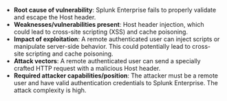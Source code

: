 - **Root cause of vulnerability**: Splunk Enterprise fails to properly validate and escape the Host header.
- **Weaknesses/vulnerabilities present**: Host header injection, which could lead to cross-site scripting (XSS) and cache poisoning.
- **Impact of exploitation**: A remote authenticated user can inject scripts or manipulate server-side behavior. This could potentially lead to cross-site scripting and cache poisoning.
- **Attack vectors**: A remote authenticated user can send a specially crafted HTTP request with a malicious Host header.
- **Required attacker capabilities/position**: The attacker must be a remote user and have valid authentication credentials to Splunk Enterprise. The attack complexity is high.